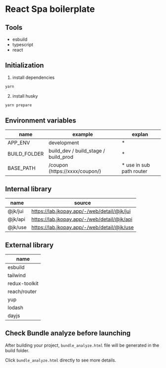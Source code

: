 # React Spa boilerplate

## Tools

- esbuild
- typescript
- react

## Initialization

1. install dependencies

```bash
yarn
```

2. install husky

```bash
yarn prepare
```

## Environment variables

| name         | example                              | explan                    |
| ------------ | ------------------------------------ | ------------------------- |
| APP_ENV      | development                          | \*                        |
| BUILD_FOLDER | build_dev / build_stage / build_prod | \*                        |
| BASE_PATH    | /coupon (https://xxxx/coupon/)       | \* use in sub path router |

## Internal library

| name    | source                                      |
| ------- | ------------------------------------------- |
| @jk/jui | https://lab.jkopay.app/-/web/detail/@jk/jui |
| @jk/api | https://lab.jkopay.app/-/web/detail/@jk/api |
| @jk/use | https://lab.jkopay.app/-/web/detail/@jk/use |

## External library

| name          |
| ------------- |
| esbuild       |
| tailwind      |
| redux-toolkit |
| reach/router  |
| yup           |
| lodash        |
| dayjs         |

## Check Bundle analyze before launching

After building your project, `bundle_analyze.html` file will be generated in the build folder.

Click `bundle_analyze.html` directly to see more details.
